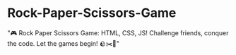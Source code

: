 # Rock-Paper-Scissors-Game
"🎮 Rock Paper Scissors Game: HTML, CSS, JS! Challenge friends, conquer the code. Let the games begin! 🪨✂️📄"
